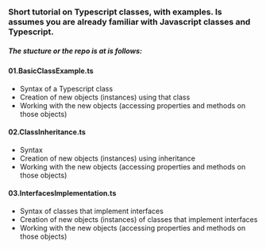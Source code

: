 ### Short tutorial on Typescript classes, with examples. Is assumes you are already familiar with Javascript classes and Typescript.
##### The stucture or the repo is at is follows:

#### 01.BasicClassExample.ts
   - Syntax of a Typescript class
   - Creation of new objects (instances) using that class
   - Working with the new objects (accessing properties and methods on those objects)
#### 02.ClassInheritance.ts
   - Syntax 
   - Creation of new objects (instances) using inheritance
   - Working with the new objects (accessing properties and methods on those objects)
#### 03.InterfacesImplementation.ts
   - Syntax of classes that implement interfaces
   - Creation of new objects (instances) of classes that implement interfaces
   - Working with the new objects (accessing properties and methods on those objects)

